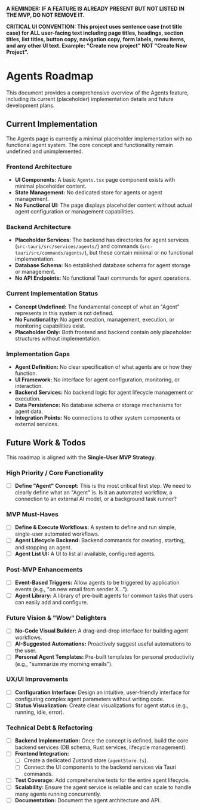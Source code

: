 **A REMINDER: IF A FEATURE IS ALREADY PRESENT BUT NOT LISTED IN THE MVP, DO NOT REMOVE IT.**

**CRITICAL UI CONVENTION: This project uses sentence case (not title case) for ALL user-facing text including page titles, headings, section titles, list titles, button copy, navigation copy, form labels, menu items, and any other UI text. Example: "Create new project" NOT "Create New Project".**

# Agents Roadmap

This document provides a comprehensive overview of the Agents feature, including its current (placeholder) implementation details and future development plans.

## Current Implementation

The Agents page is currently a minimal placeholder implementation with no functional agent system. The core concept and functionality remain undefined and unimplemented.

### Frontend Architecture

- **UI Components:** A basic `Agents.tsx` page component exists with minimal placeholder content.
- **State Management:** No dedicated store for agents or agent management.
- **No Functional UI:** The page displays placeholder content without actual agent configuration or management capabilities.

### Backend Architecture

- **Placeholder Services:** The backend has directories for agent services (`src-tauri/src/services/agents/`) and commands (`src-tauri/src/commands/agents/`), but these contain minimal or no functional implementation.
- **Database Schema:** No established database schema for agent storage or management.
- **No API Endpoints:** No functional Tauri commands for agent operations.

### Current Implementation Status

- **Concept Undefined:** The fundamental concept of what an "Agent" represents in this system is not defined.
- **No Functionality:** No agent creation, management, execution, or monitoring capabilities exist.
- **Placeholder Only:** Both frontend and backend contain only placeholder structures without implementation.

### Implementation Gaps

- **Agent Definition:** No clear specification of what agents are or how they function.
- **UI Framework:** No interface for agent configuration, monitoring, or interaction.
- **Backend Services:** No backend logic for agent lifecycle management or execution.
- **Data Persistence:** No database schema or storage mechanisms for agent data.
- **Integration Points:** No connections to other system components or external services.

## Future Work & Todos

This roadmap is aligned with the **Single-User MVP Strategy**.

### High Priority / Core Functionality

- [ ] **Define "Agent" Concept:** This is the most critical first step. We need to clearly define what an "Agent" is. Is it an automated workflow, a connection to an external AI model, or a background task runner?

### MVP Must-Haves

- [ ] **Define & Execute Workflows:** A system to define and run simple, single-user automated workflows.
- [ ] **Agent Lifecycle Backend:** Backend commands for creating, starting, and stopping an agent.
- [ ] **Agent List UI:** A UI to list all available, configured agents.

### Post-MVP Enhancements

- [ ] **Event-Based Triggers:** Allow agents to be triggered by application events (e.g., "on new email from sender X...").
- [ ] **Agent Library:** A library of pre-built agents for common tasks that users can easily add and configure.

### Future Vision & "Wow" Delighters

- [ ] **No-Code Visual Builder:** A drag-and-drop interface for building agent workflows.
- [ ] **AI-Suggested Automations:** Proactively suggest useful automations to the user.
- [ ] **Personal Agent Templates:** Pre-built templates for personal productivity (e.g., "summarize my morning emails").

### UX/UI Improvements

- [ ] **Configuration Interface:** Design an intuitive, user-friendly interface for configuring complex agent parameters without writing code.
- [ ] **Status Visualization:** Create clear visualizations for agent status (e.g., running, idle, error).

### Technical Debt & Refactoring

- [ ] **Backend Implementation:** Once the concept is defined, build the core backend services (DB schema, Rust services, lifecycle management).
- [ ] **Frontend Integration:**
    - [ ] Create a dedicated Zustand store (`agentStore.ts`).
    - [ ] Connect the UI components to the backend services via Tauri commands.
- [ ] **Test Coverage:** Add comprehensive tests for the entire agent lifecycle.
- [ ] **Scalability:** Ensure the agent service is reliable and can scale to handle many agents running concurrently.
- [ ] **Documentation:** Document the agent architecture and API. 